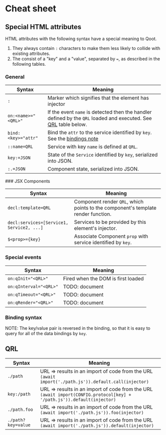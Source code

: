 # Cheat sheet

## Special HTML attributes

HTML attributes with the following syntax have a special meaning to Qoot.

1. They always contain `:` characters to make them less likely to collide with existing attributes.
2. The consist of a "key" and a "value", separated by `=`, as described in the following tables.

### General

| Syntax              | Meaning                                                                                                                 |
| ------------------- | ----------------------------------------------------------------------------------------------------------------------- |
| `:`                 | Marker which signifies that the element has injector                                                                    |
| `on:<name>="<QRL>"` | If the event `name` is detected then the handler defined by the `QRL` loaded and executed. See [QRL](#qrl) table below. |
| `bind:<key>="attr"` | Bind the `attr` to the service identified by `key`. See the [bindings note](#bindings)                                  |
| `::name=QRL`        | Service with key `name` is defined at `QRL`.                                                                            |
| `key:=JSON`         | State of the `Service` identified by `key`, serialized into JSON.                                                       |
| `:.=JSON`           | Component state, serialized into JSON.                                                                                  |

### JSX Components

| Syntax                                    | Meaning                                                                           |
| ----------------------------------------- | --------------------------------------------------------------------------------- |
| `decl:template=QRL`                       | Component render `QRL`, which points to the component's template render function. |
| `decl:services=[Service1, Service2, ...]` | Services to be provided by this element's injector.                               |
| `$<prop>={key}`                           | Associate Component `prop` with service identified by `key`.                      |

### Special events

| Syntax                 | Meaning                            |
| ---------------------- | ---------------------------------- |
| `on:qInit="<QRL>"`     | Fired when the DOM is first loaded |
| `on:qInterval="<QRL>"` | TODO: document                     |
| `on:qTimeout="<QRL>"`  | TODO: document                     |
| `on:qRender="<QRL>"`   | TODO: document                     |

### Binding syntax

NOTE: The key/value pair is reversed in the binding, so that it is easy to query for all of the data bindings by `key`.

## QRL

| Syntax             | Meaning                                                                                                                             |
| ------------------ | ----------------------------------------------------------------------------------------------------------------------------------- |
| `./path`           | URL => results in an import of code from the URL <div> `(await import('./path.js')).default.call(injector) `</div>                  |
| `key:/path`        | URL => results in an import of code from the URL <div> `(await import(CONFIG.protocol[key] + '/path.js')).default(injector) `</div> |
| `./path.foo`       | URL => results in an import of code from the URL <div> `(await import('./path.js')).foo(injector) `</div>                           |
| `./path?key=value` | URL => results in an import of code from the URL <div> `(await import('./path.js')).default(injector) `</div>                       |
